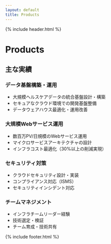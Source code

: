 ```yaml
---
layout: default
title: Products
---
```


{% include header.html %}

# Products

## 主な実績

### データ基盤構築・運用
- 大規模ヘルスケアデータの統合基盤設計・構築
- セキュアなクラウド環境での開発基盤整備
- データウェアハウス最適化・運用改善

### 大規模Webサービス運用
- 数百万PV/日規模のWebサービス運用
- マイクロサービスアーキテクチャの設計
- インフラコスト最適化（30%以上の削減実現）

### セキュリティ対策
- クラウドセキュリティ設計・実装
- コンプライアンス対応（ISMS）
- セキュリティインシデント対応

### チームマネジメント
- インフラチームリーダー経験
- 技術選定・検証
- チーム育成・技術共有

{% include footer.html %} 